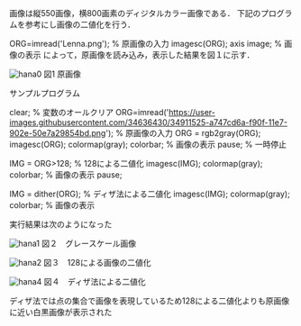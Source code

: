 画像は縦550画像，横800画素のディジタルカラー画像である．
下記のプログラムを参考にし画像の二値化を行う．

ORG=imread('Lenna.png'); % 原画像の入力
imagesc(ORG); axis image; % 画像の表示
によって，原画像を読み込み，表示した結果を図１に示す．

![hana0](https://user-images.githubusercontent.com/34636430/34911525-a747cd6a-f90f-11e7-902e-50e7a29854bd.png)
図1 原画像

サンプルプログラム

clear; % 変数のオールクリア
ORG=imread('https://user-images.githubusercontent.com/34636430/34911525-a747cd6a-f90f-11e7-902e-50e7a29854bd.png'); % 原画像の入力
ORG = rgb2gray(ORG);
imagesc(ORG); colormap(gray); colorbar; % 画像の表示
pause; % 一時停止


IMG = ORG>128; % 128による二値化
imagesc(IMG); colormap(gray); colorbar; % 画像の表示
pause;

IMG = dither(ORG); % ディザ法による二値化
imagesc(IMG); colormap(gray); colorbar; % 画像の表示

実行結果は次のようになった

![hana1](https://user-images.githubusercontent.com/34636430/35213076-c2d07df2-ff9f-11e7-9892-fc4ac605a1db.jpg)
図２　グレースケール画像

![hana2](https://user-images.githubusercontent.com/34636430/35213077-c303ef20-ff9f-11e7-9665-11234e280e91.jpg)
図３　128による画像の二値化

![hana4](https://user-images.githubusercontent.com/34636430/35213079-c364f748-ff9f-11e7-8ab4-c8798eeaf6e9.jpg)
図４　ディザ法による二値化

ディザ法では点の集合で画像を表現しているため128による二値化よりも原画像に近い白黒画像が表示された
